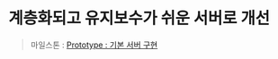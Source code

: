 # 계층화되고 유지보수가 쉬운 서버로 개선

> 마일스톤 : [Prototype : 기본 서버 구현](https://github.com/unchaptered/hanghae-backend-1/milestone/1)